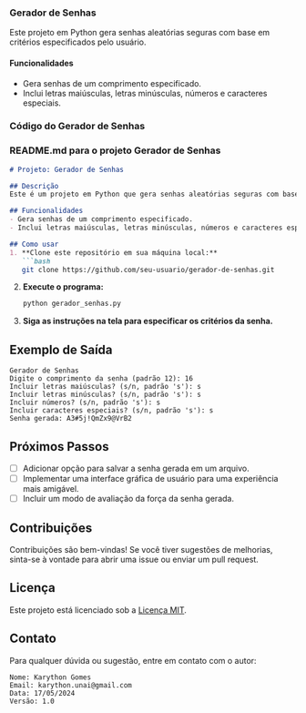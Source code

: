
### Gerador de Senhas
Este projeto em Python gera senhas aleatórias seguras com base em critérios especificados pelo usuário.

#### Funcionalidades
- Gera senhas de um comprimento especificado.
- Inclui letras maiúsculas, letras minúsculas, números e caracteres especiais.

### Código do Gerador de Senhas



### README.md para o projeto Gerador de Senhas

```markdown
# Projeto: Gerador de Senhas

## Descrição
Este é um projeto em Python que gera senhas aleatórias seguras com base em critérios especificados pelo usuário. O gerador de senhas permite ao usuário escolher o comprimento da senha e incluir letras maiúsculas, letras minúsculas, números e caracteres especiais.

## Funcionalidades
- Gera senhas de um comprimento especificado.
- Inclui letras maiúsculas, letras minúsculas, números e caracteres especiais conforme a escolha do usuário.

## Como usar
1. **Clone este repositório em sua máquina local:**
   ```bash
   git clone https://github.com/seu-usuario/gerador-de-senhas.git
   ```

2. **Execute o programa:**
   ```bash
   python gerador_senhas.py
   ```

3. **Siga as instruções na tela para especificar os critérios da senha.**

## Exemplo de Saída
```
Gerador de Senhas
Digite o comprimento da senha (padrão 12): 16
Incluir letras maiúsculas? (s/n, padrão 's'): s
Incluir letras minúsculas? (s/n, padrão 's'): s
Incluir números? (s/n, padrão 's'): s
Incluir caracteres especiais? (s/n, padrão 's'): s
Senha gerada: A3#5j!QmZx9@VrB2
```

## Próximos Passos
- [ ] Adicionar opção para salvar a senha gerada em um arquivo.
- [ ] Implementar uma interface gráfica de usuário para uma experiência mais amigável.
- [ ] Incluir um modo de avaliação da força da senha gerada.

## Contribuições
Contribuições são bem-vindas! Se você tiver sugestões de melhorias, sinta-se à vontade para abrir uma issue ou enviar um pull request.

## Licença
Este projeto está licenciado sob a [Licença MIT](LICENSE).

## Contato
Para qualquer dúvida ou sugestão, entre em contato com o autor:

```
Nome: Karython Gomes  
Email: karython.unai@gmail.com
Data: 17/05/2024
Versão: 1.0
```
